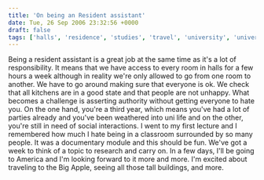 ```yaml
---
title: 'On being an Resident assistant'
date: Tue, 26 Sep 2006 23:32:56 +0000
draft: false
tags: ['halls', 'residence', 'studies', 'travel', 'university', 'university']
---
```


Being a resident assistant is a great job at the same time as it's a lot of responsibility. It means that we have access to every room in halls for a few hours a week although in reality we're only allowed to go from one room to another. We have to go around making sure that everyone is ok. We check that all kitchens are in a good state and that people are not unhappy. What becomes a challenge is asserting authority without getting everyone to hate you. On the one hand, you're a third year, which means you've had a lot of parties already and you've been weathered into uni life and on the other, you're still in need of social interactions. I went to my first lecture and I remembered how much I hate being in a classroom surrounded by so many people. It was a documentary module and this should be fun. We've got a week to think of a topic to research and carry on. In a few days, I'll be going to America and I'm looking forward to it more and more. I'm excited about traveling to the Big Apple, seeing all those tall buildings, and more.